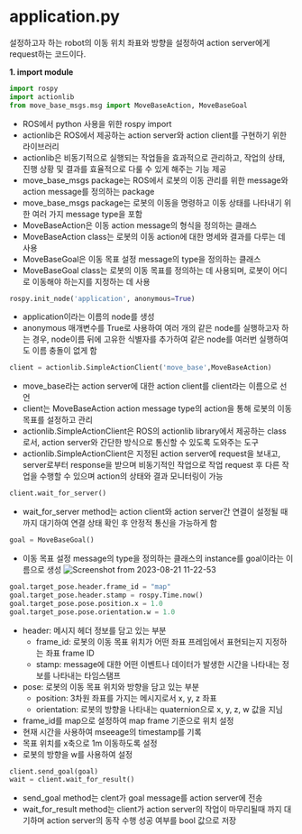 # application.py
설정하고자 하는 robot의 이동 위치 좌표와 방향을 설정하여 action server에게 request하는 코드이다. 


**1. import module**
```python
import rospy
import actionlib
from move_base_msgs.msg import MoveBaseAction, MoveBaseGoal
```
- ROS에서 python 사용을 위한 rospy import
- actionlib은 ROS에서 제공하는 action server와 action client를 구현하기 위한 라이브러리
- actionlib은 비동기적으로 실행되는 작업들을 효과적으로 관리하고, 작업의 상태, 진행 상황 및 결과를 효율적으로 다룰 수 있게 해주는 기능 제공
- move_base_msgs package는 ROS에서 로봇의 이동 관리를 위한 message와 action message를 정의하는 package
- move_base_msgs package는 로봇의 이동을 명령하고 이동 상태를 나타내기 위한 여러 가지 message type을 포함
- MoveBaseAction은 이동 action message의 형식을 정의하는 클래스
- MoveBaseAction class는 로봇의 이동 action에 대한 명세와 결과를 다루는 데 사용
- MoveBaseGoal은 이동 목표 설정 message의 type을 정의하는 클래스
- MoveBaseGoal class는 로봇의 이동 목표를 정의하는 데 사용되며, 로봇이 어디로 이동해야 하는지를 지정하는 데 사용

```python
rospy.init_node('application', anonymous=True)
```
- application이라는 이름의 node를 생성
- anonymous 매개변수를 True로 사용하여 여러 개의 같은 node를 실행하고자 하는 경우, node이름 뒤에 고유한 식별자를 추가하여 같은 node를 여러번 실행하여도 이름 충돌이 없게 함

```python
client = actionlib.SimpleActionClient('move_base',MoveBaseAction)
```
- move_base라는 action server에 대한 action client를 client라는 이름으로 선언
- client는 MoveBaseAction action message type의 action을 통해 로봇의 이동 목표를 설정하고 관리 
- actionlib.SimpleActionClient은 ROS의 actionlib library에서 제공하는 class로서, action server와 간단한 방식으로 통신할 수 있도록 도와주는 도구
- actionlib.SimpleActionClient은 지정된 action server에 request을 보내고, server로부터 response을 받으며 비동기적인 작업으로 작업 request 후 다른 작업을 수행할 수 있으며 action의 상태와 결과 모니터링이 가능 

```python
client.wait_for_server()
```
- wait_for_server method는 action client와 action server간 연결이 설정될 때까지 대기하여 연결 상태 확인 후 안정적 통신을 가능하게 함

```python
goal = MoveBaseGoal()
```
- 이동 목표 설정 message의 type을 정의하는 클래스의 instance를 goal이라는 이름으로 생성 
![Screenshot from 2023-08-21 11-22-53](https://github.com/FASTFOOTS/MORAI_Simulation/assets/108657061/5af36068-7df1-43a5-8d01-77de3649542b)


```python
goal.target_pose.header.frame_id = "map"
goal.target_pose.header.stamp = rospy.Time.now()
goal.target_pose.pose.position.x = 1.0
goal.target_pose.pose.orientation.w = 1.0
```
- header: 메시지 헤더 정보를 담고 있는 부분
    - frame_id: 로봇의 이동 목표 위치가 어떤 좌표 프레임에서 표현되는지 지정하는 좌표 frame ID
    - stamp: message에 대한 어떤 이벤트나 데이터가 발생한 시간을 나타내는 정보를 나타내는 타임스탬프
- pose: 로봇의 이동 목표 위치와 방향을 담고 있는 부분
    - position: 3차원 좌표를 가지는 메시지로서 x, y, z 좌표
    - orientation: 로봇의 방향을 나타내는 quaternion으로 x, y, z, w 값을 지님
- frame_id를 map으로 설정하여 map frame 기준으로 위치 설정
- 현재 시간을 사용하여 mseeage의 timestamp를 기록 
- 목표 위치를 x축으로 1m 이동하도록 설정
- 로봇의 방향을 w를 사용하여 설정 

```python
client.send_goal(goal)
wait = client.wait_for_result()
```
- send_goal method는 clent가 goal message를 action server에 전송
- wait_for_result method는 client가 action server의 작업이 마무리될때 까지 대기하며 action server의 동작 수행 성공 여부를 bool 값으로 저장
